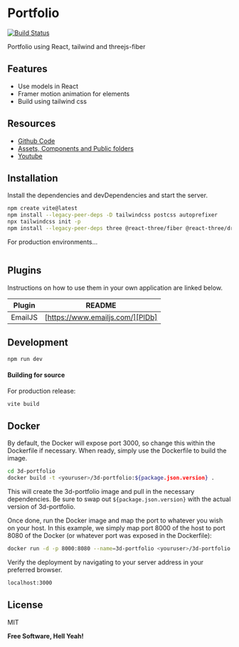 # Portfolio 
[![Build Status](https://travis-ci.org/joemccann/dillinger.svg?branch=master)](https://travis-ci.org/joemccann/dillinger)

Portfolio using React, tailwind and threejs-fiber

## Features

- Use models in React
- Framer motion animation for elements
- Build using tailwind css

## Resources
- [Github Code](https://github.com/adrianhajdin/project_3D_developer_portfolio)
- [Assets, Components and Public folders](https://drive.google.com/drive/folders/1KVU8iaH0E_JFtShNiR3BgCSA3pawXY4Z)
- [Youtube](https://www.youtube.com/watch?v=0fYi8SGA20k)

## Installation
Install the dependencies and devDependencies and start the server.

```sh
npm create vite@latest
npm install --legacy-peer-deps -D tailwindcss postcss autoprefixer 
npx tailwindcss init -p
npm install --legacy-peer-deps three @react-three/fiber @react-three/drei maath react-tilt react-vertical-timeline-component @emailjs/browser framer-motion react-router-dom typed.js
```

For production environments...

```sh
```

## Plugins

Instructions on how to use them in your own application are linked below.

| Plugin | README |
| ------ | ------ |
| EmailJS | [https://www.emailjs.com/][PlDb] |

## Development

```sh
npm run dev
```

#### Building for source

For production release:

```sh
vite build
```

## Docker

By default, the Docker will expose port 3000, so change this within the
Dockerfile if necessary. When ready, simply use the Dockerfile to
build the image.

```sh
cd 3d-portfolio
docker build -t <youruser>/3d-portfolio:${package.json.version} .
```

This will create the 3d-portfolio image and pull in the necessary dependencies.
Be sure to swap out `${package.json.version}` with the actual
version of 3d-portfolio.

Once done, run the Docker image and map the port to whatever you wish on
your host. In this example, we simply map port 8000 of the host to
port 8080 of the Docker (or whatever port was exposed in the Dockerfile):

```sh
docker run -d -p 8000:8080 --name=3d-portfolio <youruser>/3d-portfolio:${package.json.version}
```
Verify the deployment by navigating to your server address in
your preferred browser.

```sh
localhost:3000
```

## License

MIT

**Free Software, Hell Yeah!**